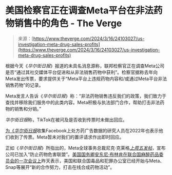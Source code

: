 <!--yml

category: 未分类

date: 2024-05-27 15:03:44

-->

# 美国检察官正在调查Meta平台在非法药物销售中的角色 - The Verge

> 来源：[https://www.theverge.com/2024/3/16/24103027/us-investigation-meta-drug-sales-profits](https://www.theverge.com/2024/3/16/24103027/us-investigation-meta-drug-sales-profits)

根据今天《*华尔街日报*》报道的未具名消息源称，联邦检察官正在调查Meta公司是否“通过其社交媒体平台促进和从非法销售药物中获利”。检察官据称去年向Meta发出传票，要求提供关于“Meta平台上违规药物内容和/或通过Meta平台非法销售药物”的记录。

Meta发言人告诉《*华尔街日报*》称：“非法药物销售违反我们的政策，我们致力于查找并移除我们服务中的此类内容。Meta积极与执法部门合作，帮助打击非法药物的销售和分销。”

*华尔街日报*称，TikTok在被问及是否收到传票时未做出回应。

[为《*华尔街日报*](https://ati.io/)收集Facebook上处方药广告数据的研究人员在2022年也表示他们收到了传票。Meta暂未对我们的置评请求作出即时回应。

正如《*华尔街日报*》所指出的，Meta全球事务总裁尼克·克莱格[*上周五发帖*](https://x.com/nickclegg/status/1768663371820446029?s=20)，宣布公司已加入“防止药物危害联盟”。[美国国务卿安东尼·布林肯在联合国麻醉药品委员会的一次会议上](https://www.state.gov/secretary-antony-j-blinken-at-the-67th-session-of-the-un-commission-on-narcotic-drugs/)昨天表示，美国和联合国毒品和犯罪办公室已经开始与Meta、Snap等展开“新的合作努力，打击在线合成药物活动”。
